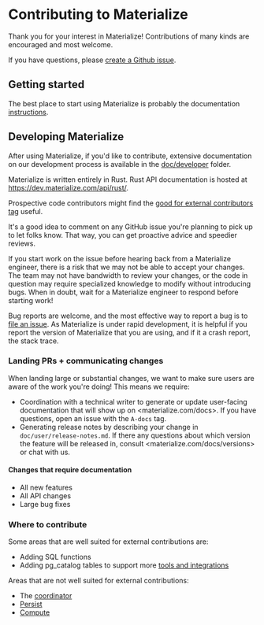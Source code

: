 # Contributing to Materialize

Thank you for your interest in Materialize! Contributions of many kinds are encouraged and most welcome.

If you have questions, please [create a Github issue](https://github.com/MaterializeInc/materialize/issues/new/choose).

## Getting started

The best place to start using Materialize is probably the documentation [instructions](https://materialize.com/docs).

## Developing Materialize

After using Materialize, if you'd like to contribute, extensive documentation on
our development process is available in the [doc/developer](doc/developer) folder.

Materialize is written entirely in Rust. Rust API documentation is hosted at
<https://dev.materialize.com/api/rust/>.

Prospective code contributors might find the [good for external contributors tag](https://github.com/MaterializeInc/materialize/issues?q=is%3Aopen+is%3Aissue+label%3A%22D-good+for+external+contributors%22+) useful.

It's a good idea to comment on any GitHub issue you're planning to pick up to
let folks know. That way, you can get proactive advice and speedier reviews.

If you start work on the issue before hearing back from a Materialize engineer,
there is a risk that we may not be able to accept your changes. The team may not
have bandwidth to review your changes, or the code in question may require
specialized knowledge to modify without introducing bugs. When in doubt, wait
for a Materialize engineer to respond before starting work!

Bug reports are welcome, and the most effective way to report a bug is to [file
an issue](https://github.com/MaterializeInc/materialize/issues/new/choose). As
Materialize is under rapid development, it is helpful if you report the version
of Materialize that you are using, and if it a crash report, the stack trace.

### Landing PRs + communicating changes

When landing large or substantial changes, we want to make sure users are aware of the work you're doing! This means we require:

- Coordination with a technical writer to generate or update user-facing documentation that will show up on <materialize.com/docs>. If you have questions, open an issue with the `A-docs` tag.
- Generating release notes by describing your change in `doc/user/release-notes.md`. If there any questions about which version the feature will be released in, consult <materialize.com/docs/versions> or chat with us.

#### Changes that require documentation

- All new features
- All API changes
- Large bug fixes

### Where to contribute
Some areas that are well suited for external contributions are:
- Adding SQL functions
- Adding pg_catalog tables to support more [tools and integrations](https://materialize.com/docs/integrations/)

Areas that are not well suited for external contributions:
- The [coordinator](https://github.com/MaterializeInc/materialize/tree/main/src/adapter/src/coord)
- [Persist](https://github.com/MaterializeInc/materialize/tree/main/src/persist)
- [Compute](https://github.com/MaterializeInc/materialize/tree/main/src/compute)

